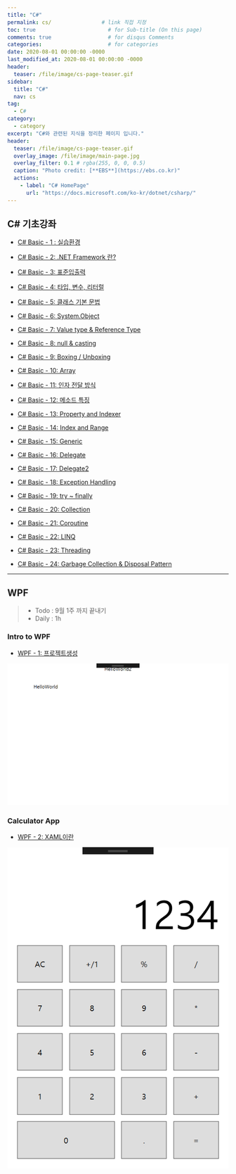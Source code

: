 ```yaml
---
title: "C#"
permalink: cs/                # link 직접 지정
toc: true                       # for Sub-title (On this page)
comments: true                  # for disqus Comments
categories:                     # for categories
date: 2020-08-01 00:00:00 -0000
last_modified_at: 2020-08-01 00:00:00 -0000
header:
  teaser: /file/image/cs-page-teaser.gif
sidebar:
  title: "C#" 
  nav: cs
tag:
  - C#
category:
  - category
excerpt: "C#와 관련된 지식을 정리한 페이지 입니다."
header:
  teaser: /file/image/cs-page-teaser.gif
  overlay_image: /file/image/main-page.jpg
  overlay_filter: 0.1 # rgba(255, 0, 0, 0.5)
  caption: "Photo credit: [**EBS**](https://ebs.co.kr)"
  actions:
    - label: "C# HomePage"
      url: "https://docs.microsoft.com/ko-kr/dotnet/csharp/"
---
```


## C# 기초강좌

* [C# Basic - 1 : 실습환경](/cs-basic-1/)
* [C# Basic - 2: .NET Framework 란?](/cs-basic-2/)
* [C# Basic - 3: 표준입출력](/cs-basic-3/)
* [C# Basic - 4: 타입, 변수, 리터럴](/cs-basic-4/)
* [C# Basic - 5: 클래스 기본 문법](/cs-basic-5/)

* [C# Basic - 6: System.Object](/cs-basic-6/)
* [C# Basic - 7: Value type & Reference Type](/cs-basic-7/)
* [C# Basic - 8: null & casting](/cs-basic-8/)
* [C# Basic - 9: Boxing / Unboxing](/cs-basic-9/)

* [C# Basic - 10: Array](/cs-basic-10/)
* [C# Basic - 11: 인자 전달 방식](/cs-basic-11/)
* [C# Basic - 12: 메소드 특징](/cs-basic-12/)
* [C# Basic - 13: Property and Indexer](/cs-basic-13/)
* [C# Basic - 14: Index and Range](/cs-basic-14/)
* [C# Basic - 15: Generic](/cs-basic-15/)
* [C# Basic - 16: Delegate](/cs-basic-16/)
* [C# Basic - 17: Delegate2](/cs-basic-17/)
* [C# Basic - 18: Exception Handling](/cs-basic-18/)
* [C# Basic - 19: try ~ finally](/cs-basic-19/)

* [C# Basic - 20: Collection](/cs-basic-20/)
* [C# Basic - 21: Coroutine](/cs-basic-21/)
* [C# Basic - 22: LINQ](/cs-basic-22/)
* [C# Basic - 23: Threading](/cs-basic-23/)
* [C# Basic - 24: Garbage Collection & Disposal Pattern](/cs-basic-24/)

---

## WPF

> * Todo : 9월 1주 까지 끝내기
> * Daily : 1h

### Intro to WPF

* [WPF - 1: 프로젝트생성](/cs-wpf-01/)

![](/file/image/cs-wpf-01-02.png)

### Calculator App

* [WPF - 2: XAML이란](/cs-wpf-02/)

![](/file/image/cs-wpf-2-4.png)
